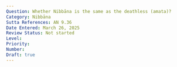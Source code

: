 ```yaml
---
Question: Whether Nibbāna is the same as the deathless (amata)?
Category: Nibbāna
Sutta References: AN 9.36
Date Entered: March 26, 2025
Review Status: Not started
Level: 
Priority: 
Number: 
Draft: true
---
```

